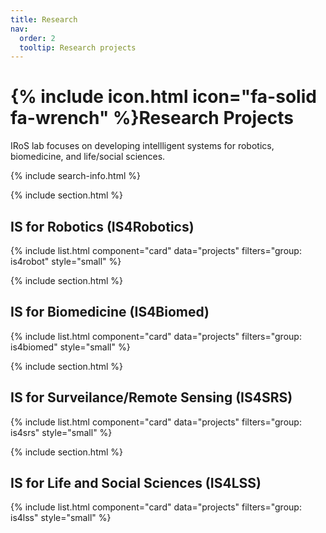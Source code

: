 ```yaml
---
title: Research
nav:
  order: 2
  tooltip: Research projects
---
```


# {% include icon.html icon="fa-solid fa-wrench" %}Research Projects

IRoS lab focuses on developing intellligent systems for robotics, biomedicine, and life/social sciences.

<!-- {% include tags.html tags="publication, resource, website" %} -->

{% include search-info.html %}

{% include section.html %}

## IS for Robotics (IS4Robotics)

{% include list.html component="card" data="projects" filters="group: is4robot" style="small"  %}

{% include section.html %}

## IS for Biomedicine (IS4Biomed)

{% include list.html component="card" data="projects" filters="group: is4biomed" style="small" %}

{% include section.html %}

## IS for Surveilance/Remote Sensing (IS4SRS)

{% include list.html component="card" data="projects" filters="group: is4srs" style="small" %}

{% include section.html %}

## IS for Life and Social Sciences (IS4LSS)

{% include list.html component="card" data="projects" filters="group: is4lss" style="small" %}
